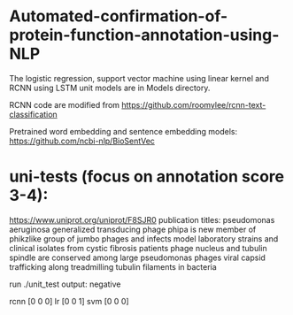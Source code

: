 # Automated-confirmation-of-protein-function-annotation-using-NLP

The logistic regression, support vector machine using linear kernel and RCNN using LSTM unit models are in Models directory. 

RCNN code are modified from https://github.com/roomylee/rcnn-text-classification


Pretrained word embedding and sentence embedding models: https://github.com/ncbi-nlp/BioSentVec





# uni-tests (focus on annotation score 3-4):
https://www.uniprot.org/uniprot/F8SJR0
publication titles:
pseudomonas aeruginosa generalized transducing phage phipa is new member of phikzlike group of jumbo phages and infects model laboratory strains and clinical isolates from cystic fibrosis patients
phage nucleus and tubulin spindle are conserved among large pseudomonas phages
viral capsid trafficking along treadmilling tubulin filaments in bacteria

run ./unit_test
output:
negative

rcnn [0 0 0]
lr [0 0 1]
svm [0 0 0]
